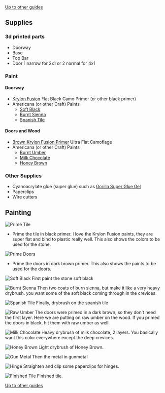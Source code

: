 [Up to other guides](../README.md)

## Supplies

### 3d printed parts
* Doorway
* Base
* Top Bar
* Door 1 narrow for 2x1 or 2 normal for 4x1

### Paint

#### Doorway
* [Krylon Fusion](http://amzn.to/2C8XG0L) Flat Black Camo Primer (or other black primer)
* Americana (or other Craft) Paints
  * [Soft Black](https://amzn.to/2P1FbUr)
  * [Burnt Sienna](https://decoart.com/Merchant2/merchant.mvc?Session_ID=9dfbaac54a360cee1f9f4ea541267a45&Screen=PROD&Store_Code=D&Product_Code=DAO63-3&Category_Code=DA-2)
  * [Spanish Tile](https://www.michaels.com/craft-smart-multisurface-premium-paint/10371066.html)

#### Doors and Wood
* [Brown Krylon Fusion Primer](http://amzn.to/2Et5nEm) Ultra Flat Camoflage
* Americana (or other Craft) Paints
  * [Burnt Umber](https://decoart.com/Merchant2/merchant.mvc?Session_ID=9dfbaac54a360cee1f9f4ea541267a45&Screen=PROD&Store_Code=D&Product_Code=DAO64-3&Category_Code=DA-2)
  * [Milk Chocolate](https://decoart.com/Merchant2/merchant.mvc?Session_ID=9dfbaac54a360cee1f9f4ea541267a45&Screen=PROD&Store_Code=D&Product_Code=DA174-3&Category_Code=DA-2)
  * [Honey Brown](https://decoart.com/Merchant2/merchant.mvc?Session_ID=9dfbaac54a360cee1f9f4ea541267a45&Screen=PROD&Store_Code=D&Product_Code=DA163-3&Category_Code=DA-2)

### Other Supplies
* Cyanoacrylate glue (super glue) such as [Gorilla Super Glue Gel](http://amzn.to/2H58rEX)
* Paperclips
* Wire cutters

## Painting

![Prime Tile](2019-11-30_12.25.13.jpg)
* Prime the tile in black primer. I love the Krylon Fusion paints, they are super flat and bind to plastic really well.  This also shows the colors to be used for the stone.

![Prime Doors](2019-11-30_12.38.22.jpg)
* Prime the doors in dark brown primer. This also shows the paints to be used for the doors.

![Soft Black](2019-11-30_12.27.53.jpg)
First paint the stone soft black

![Burnt Sienna](2019-11-30_12.36.15.jpg)
Then two coats of burn sienna, but make it like a very heavy drybrush. you want some of the soft black coming through in the crevices.

![Spanish Tile](2019-11-30_12.37.54.jpg)
Finally, drybrush on the spanish tile

![Raw Umber](2019-11-30_12.51.16.jpg)
The doors were primed in a dark brown, so they don't need the first layer. Here we are putting on raw umber on the wood.  If you primed the doors in black, hit them with raw umber as well.

![Milk Chocolate](2019-11-30_13.06.29.jpg)
Heavy drybrush of milk chocolate, 2 layers.  You basically want this color everywhere except the deep crevices.

![Honey Brown](2019-11-30_13.12.48.jpg)
Light drybrush of Honey Brown.

![Gun Metal](2019-11-30_13.26.32.jpg)
Then the metal in gunmetal

![Hinge](2019-11-30_13.27.38.jpg)
Straighten and clip some paperclips for hinges.

![Finished Tile](2019-11-30_13.28.30.jpg)
Finished tile.

[Up to other guides](../README.md)
